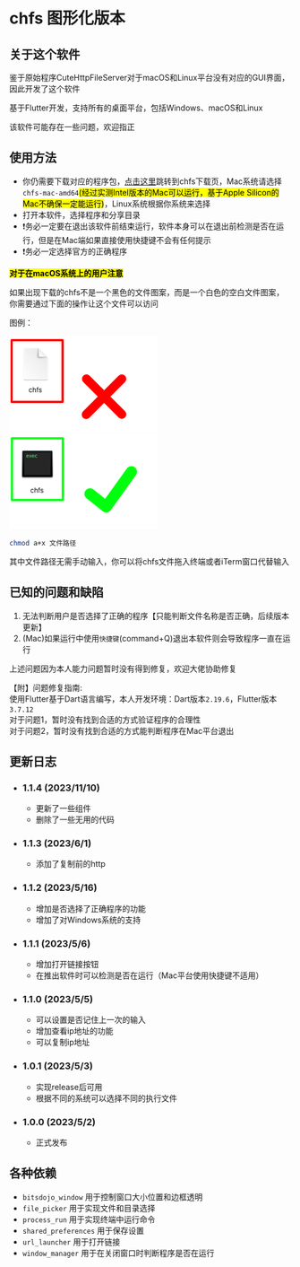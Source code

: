 # chfs 图形化版本

## 关于这个软件

鉴于原始程序CuteHttpFileServer对于macOS和Linux平台没有对应的GUI界面，因此开发了这个软件

基于Flutter开发，支持所有的桌面平台，包括Windows、macOS和Linux

该软件可能存在一些问题，欢迎指正

## 使用方法

- 你仍需要下载对应的程序包，[点击这里](http://iscute.cn/chfs)跳转到chfs下载页，Mac系统请选择`chfs-mac-amd64`<mark>(经过实测Intel版本的Mac可以运行，基于Apple Silicon的Mac不确保一定能运行)</mark>，Linux系统根据你系统来选择
- 打开本软件，选择程序和分享目录
- ❗️务必一定要在退出该软件前结束运行，软件本身可以在退出前检测是否在运行，但是在Mac端如果直接使用快捷键不会有任何提示
- ❗️务必一定选择官方的正确程序

<mark>**对于在macOS系统上的用户注意**</mark>

如果出现下载的chfs不是一个黑色的文件图案，而是一个白色的空白文件图案，你需要通过下面的操作让这个文件可以访问

图例：

![Alt text](_img/%E9%94%99%E8%AF%AF%E6%A1%88%E4%BE%8B.png)
![Alt text](_img/%E6%AD%A3%E7%A1%AE%E6%A1%88%E4%BE%8B.png)
```bash
chmod a+x 文件路径
```
其中文件路径无需手动输入，你可以将chfs文件拖入终端或者iTerm窗口代替输入

## 已知的问题和缺陷
1. 无法判断用户是否选择了正确的程序【只能判断文件名称是否正确，后续版本更新】
2. (Mac)如果运行中使用`快捷键`(command+Q)退出本软件则会导致程序一直在运行

上述问题因为本人能力问题暂时没有得到修复，欢迎大佬协助修复

【附】问题修复指南:  
使用Flutter基于Dart语言编写，本人开发环境：Dart版本`2.19.6`，Flutter版本`3.7.12`  
对于问题1，暂时没有找到合适的方式验证程序的合理性  
对于问题2，暂时没有找到合适的方式能判断程序在Mac平台退出

## 更新日志

- ### 1.1.4 (2023/11/10)

  - 更新了一些组件
  - 删除了一些无用的代码

- ### 1.1.3 (2023/6/1)

  - 添加了复制前的http

- ### 1.1.2 (2023/5/16)

  - 增加是否选择了正确程序的功能
  - 增加了对Windows系统的支持

- ### 1.1.1 (2023/5/6)

  - 增加打开链接按钮
  - 在推出软件时可以检测是否在运行（Mac平台使用快捷键不适用）

- ### 1.1.0 (2023/5/5)

  - 可以设置是否记住上一次的输入
  - 增加查看ip地址的功能
  - 可以复制ip地址

- ### 1.0.1 (2023/5/3)
  
  - 实现release后可用
  - 根据不同的系统可以选择不同的执行文件
  
- ### 1.0.0 (2023/5/2)
  
  - 正式发布

## 各种依赖

- `bitsdojo_window` 用于控制窗口大小位置和边框透明
- `file_picker` 用于实现文件和目录选择
- `process_run` 用于实现终端中运行命令
- `shared_preferences` 用于保存设置
- `url_launcher` 用于打开链接
- `window_manager` 用于在关闭窗口时判断程序是否在运行